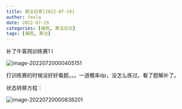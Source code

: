 ```yaml
---
title: 算法日寄[2022-07-19]
author: fexla
date: 2022-07-19
categories: [编程, 算法日记]
tags: [编程, 算法]
---
```

补了牛客网训练赛1 I

![image-20220720000405151](https://s2.loli.net/2022/07/20/YTUwhgGk9FPEqr4.png)

打训练赛的时候没好好看题。。。一道概率dp，没怎么练过。看了题解补了。

状态转移方程：

![image-20220720000838201](https://s2.loli.net/2022/07/20/UfhRm3zAYK8sMWI.png)
